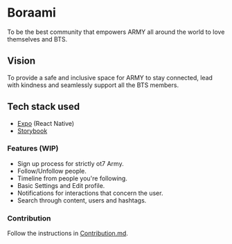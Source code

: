 # Boraami

To be the best community that empowers ARMY all around the world to love themselves and BTS.

## Vision
To provide a safe and inclusive space for ARMY to stay connected, lead with kindness and seamlessly support all the BTS members.

## Tech stack used
- [Expo](https://expo.dev/) (React Native)
- [Storybook](https://storybook.js.org/)

### Features (WIP)
- Sign up process for strictly ot7 Army.
- Follow/Unfollow people.
- Timeline from people you're following.
- Basic Settings and Edit profile.
- Notifications for interactions that concern the user.
- Search through content, users and hashtags.

### Contribution
Follow the instructions in [Contribution.md](/Contribution.md).


